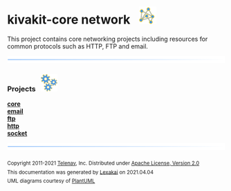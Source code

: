 # kivakit-core network &nbsp;&nbsp;![](../../documentation/images/graph-40.png)

This project contains core networking projects including resources for common protocols such as HTTP, FTP and email.

![](documentation/images/horizontal-line.png)

[//]: # (start-user-text)



[//]: # (end-user-text)

### Projects &nbsp; ![](documentation/images/gears-40.png)

[**core**](core/README.md)  
[**email**](email/README.md)  
[**ftp**](ftp/README.md)  
[**http**](http/README.md)  
[**socket**](socket/README.md)  

[//]: # (start-user-text)



[//]: # (end-user-text)

![](documentation/images/horizontal-line.png)

<sub>Copyright 2011-2021 [Telenav](http://telenav.com), Inc. Distributed under [Apache License, Version 2.0](LICENSE)</sub>  
<sub>This documentation was generated by [Lexakai](https://github.com/Telenav/lexakai) on 2021.04.04</sub>    
<sub>UML diagrams courtesy of [PlantUML](http://plantuml.com)</sub>
